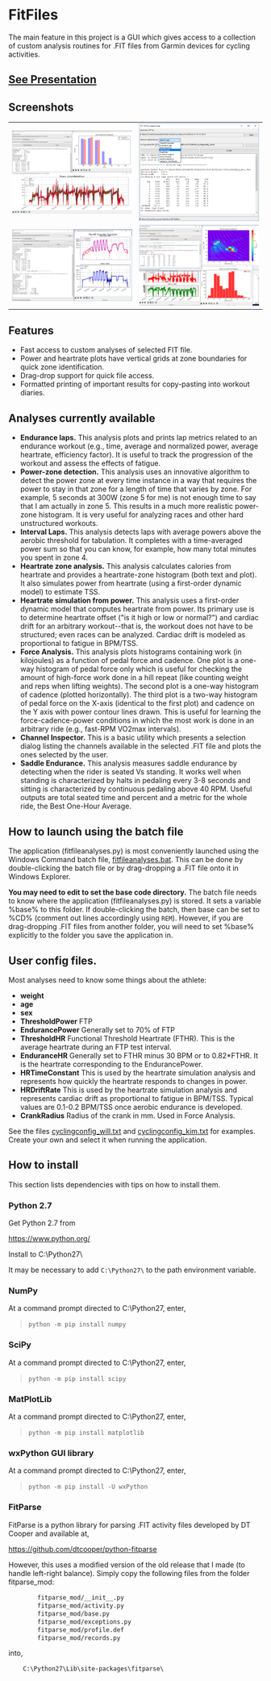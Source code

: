 # FitFiles
The main feature in this project is a GUI which gives access to a collection of custom analysis routines for .FIT files from Garmin devices for cycling activities.

## [See Presentation](data/FitFiles.pdf)

## Screenshots

<table>
    <tr>
        <td>
            <img alt="zone_detect_no_hr_b.png" src="data/zone_detect_no_hr_b.png">
        </td>
        <td>
            <img alt=fitfileanalyses_gui_h.png" src="data/fitfileanalyses_gui_h.png">
        </td>
    </tr>
    <tr>
        <td>
            <img alt="kim_pwhr_a2_c.png" src="data/kim_pwhr_a2_c.png">
        </td>
        <td>
            <img alt="force_analysis_dev_i.png" src="data/force_analysis_dev_i.png">
        </td>
    </tr>
</table>


##  Features
-   Fast access to custom analyses of selected FIT file.
-   Power and heartrate plots have vertical grids at zone boundaries for quick zone identification.
-   Drag-drop support for quick file access.
-   Formatted printing of important results for copy-pasting into workout diaries.


## Analyses currently available
-   **Endurance laps.** This analysis plots and prints lap metrics related to an endurance workout (e.g., time, average and normalized power, average heartrate, efficiency factor). It is useful to track the progression of the workout and assess the effects of fatigue.
-   **Power-zone detection.** This analysis uses an innovative algorithm to detect the power zone at every time instance in a way that requires the power to stay in that zone for a length of time that varies by zone. For example, 5 seconds at 300W (zone 5 for me) is not enough time to say that I am actually in zone 5. This results in a much more realistic power-zone histogram. It is very useful for analyzing races and other hard unstructured workouts.
-   **Interval Laps.** This analysis detects laps with average powers above the aerobic threshold for tabulation. It completes with a time-averaged power sum so that you can know, for example, how many total minutes you spent in zone 4.
-   **Heartrate zone analysis.** This analysis calculates calories from heartrate and provides a heartrate-zone histogram (both text and plot). It also simulates power from heartrate (using a first-order dynamic model) to estimate TSS.
-   **Heartrate simulation from power.** This analysis uses a first-order dynamic model that computes heartrate from power. Its primary use is to determine heartrate offset ("is it high or low or normal?") and cardiac drift for an arbitrary workout--that is, the workout does not have to be structured; even races can be analyzed. Cardiac drift is modeled as proportional to fatigue in BPM/TSS.
-   **Force Analysis.** This analysis plots histograms containing work (in kilojoules) as a function of pedal force and cadence. One plot is a one-way histogram of pedal force only which is useful for checking the amount of high-force work done in a hill repeat (like counting weight and reps when lifting weights). The second plot is a one-way histogram of cadence (plotted horizontally). The third plot is a two-way histogram of pedal force on the X-axis (identical to the first plot) and cadence on the Y axis with power contour lines drawn. This is useful for learning the force-cadence-power conditions in which the most work is done in an arbitrary ride (e.g., fast-RPM VO2max intervals).
-   **Channel Inspector.** This is a basic utility which presents a selection dialog listing the channels available in the selected .FIT file and plots the ones selected by the user.
-   **Saddle Endurance.** This analysis measures saddle endurance by detecting when the rider is seated Vs standing. It works well when standing is characterized by halts in pedaling every 3-8 seconds and sitting is characterized by continuous pedaling above 40 RPM. Useful outputs are total seated time and percent and a metric for the whole ride, the Best One-Hour Average.

##  How to launch using the batch file

The application (fitfileanalyses.py) is most conveniently launched using the Windows Command batch file, [fitfileanalyses.bat](fitfileanalyses.bat). This can be done by double-clicking the batch file or by drag-dropping a .FIT file onto it in Windows Explorer.

**You may need to edit to set the base code directory.** The batch file needs to know where the application (fitfileanalyses.py) is stored. It sets a variable %base% to this folder. If double-clicking the batch, then base can be set to %CD% (comment out lines accordingly using `REM`). However, if you are drag-dropping .FIT files from another folder, you will need to set %base% explicitly to the folder you save the application in.

##  User config files.
Most analyses need to know some things about the athlete:
- **weight**
- **age**
- **sex**
- **ThresholdPower** FTP
- **EndurancePower** Generally set to 70% of FTP
- **ThresholdHR** Functional Threshold Heartrate (FTHR). This is the average heartrate during an FTP test interval.
- **EnduranceHR** Generally set to FTHR minus 30 BPM or to 0.82*FTHR. It is the heartrate corresponding to the EndurancePower.
- **HRTimeConstant** This is used by the heartrate simulation analysis and represents how quickly the heartrate responds to changes in power.
- **HRDriftRate** This is used by the heartrate simulation analysis and represents cardiac drift as proportional to fatigue in BPM/TSS. Typical values are 0.1-0.2 BPM/TSS once aerobic endurance is developed.
- **CrankRadius** Radius of the crank in mm. Used in Force Analysis.

See the files [cyclingconfig_will.txt](cyclingconfig_will.txt) and [cyclingconfig_kim.txt](cyclingconfig_kim.txt) for examples. Create your own and select it when running the application.

##  How to install
This section lists dependencies with tips on how to install them.

###   Python 2.7
Get Python 2.7 from

https://www.python.org/

Install to C:\Python27\

It may be necessary to add `C:\Python27\` to the path environment variable.

###   NumPy
At a command prompt directed to C:\Python27\, enter,
> `python -m pip install numpy`

###   SciPy
At a command prompt directed to C:\Python27\, enter,
> `python -m pip install scipy`

###   MatPlotLib
At a command prompt directed to C:\Python27\, enter,
>   `python -m pip install matplotlib`

###   wxPython GUI library
At a command prompt directed to C:\Python27\, enter,
>   `python -m pip install -U wxPython`

###   FitParse
 FitParse is a python library for parsing .FIT activity files
 developed by DT Cooper and available at,

 https://github.com/dtcooper/python-fitparse

 However, this uses a modified version of the old release that
 I made (to handle left-right balance). Simply copy the following files
 from the folder fitparse_mod:

            fitparse_mod/__init__.py
            fitparse_mod/activity.py
            fitparse_mod/base.py
            fitparse_mod/exceptions.py
            fitparse_mod/profile.def
            fitparse_mod/records.py

 into,

        C:\Python27\Lib\site-packages\fitparse\

